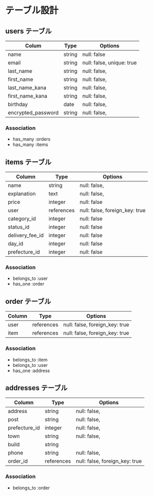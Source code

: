 # テーブル設計

## users テーブル
| Colum             | Type   | Options                   |
| --------          | ------ | ----------                |
| name              | string | null: false               |
| email             | string | null: false, unique: true |
| last_name         | string | null: false,              |
| first_name        | string | null: false,              |
| last_name_kana    | string | null: false,              |
| first_name_kana   | string | null: false,              |
| birthday          | date   | null: false,              |
| encrypted_password| string | null: false,              |

### Association

- has_many :orders
- has_many :items

## items テーブル

| Column          | Type      | Options                           |
| ------          | ------    | -----------                       |
| name            | string    | null: false,                      |
| explanation     | text      | null: false,                      |
| price           | integer   | null: false                       |
| user            | references| null: false, foreign_key: true    |
| category_id     | integer   | null: false                       |
| status_id       | integer   | null: false                       |
| delivery_fee_id | integer   | null: false                       |
| day_id          | integer   | null: false                       |
| prefecture_id   | integer   | null: false                       |

### Association

- belongs_to :user
- has_one  :order

## order テーブル

| Column    | Type       | Options                        |
| ------    | ---------- | ------------------------------ |
| user      | references | null: false, foreign_key: true |
| item      | references | null: false, foreign_key: true |

### Association

- belongs_to :item
- belongs_to :user
- has_one    :address

## addresses テーブル

| Column           | Type       | Options                        |
| -------          | ---------- | ------------------------------ |
| address          | string     | null: false,                   |
| post             | string     | null: false,                   |
| prefecture_id    | integer    | null: false,                   |
| town             | string     | null: false,                   |
| build            | string     |                                |
| phone            | string     | null: false,                   |
| order_id         | references | null: false, foreign_key: true |

### Association

- belongs_to :order

